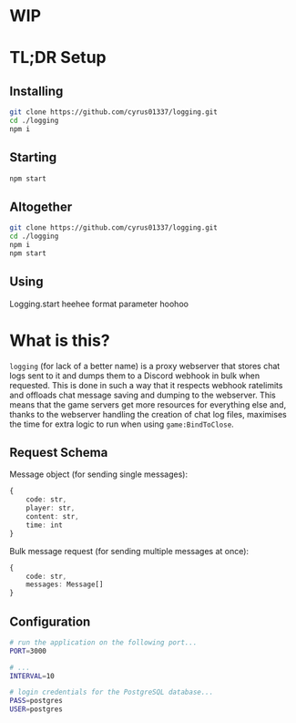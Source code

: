 # WIP

# TL;DR Setup

## Installing
```sh
git clone https://github.com/cyrus01337/logging.git
cd ./logging
npm i
```

## Starting
```sh
npm start
```

## Altogether
```sh
git clone https://github.com/cyrus01337/logging.git
cd ./logging
npm i
npm start
```

## Using
Logging.start heehee format parameter hoohoo


# What is this?
`logging` (for lack of a better name) is a proxy webserver that stores chat logs sent to it and dumps them to a Discord webhook in bulk when requested. This is done in such a way that it respects webhook ratelimits and offloads chat message saving and dumping to the webserver. This means that the game servers get more resources for everything else and, thanks to the webserver handling the creation of chat log files, maximises the time for extra logic to run when using `game:BindToClose`.

## Request Schema
Message object (for sending single messages):
```ts
{
    code: str,
    player: str,
    content: str,
    time: int
}
```

Bulk message request (for sending multiple messages at once):
```ts
{
    code: str,
    messages: Message[]
}
```

## Configuration
```sh
# run the application on the following port...
PORT=3000

# ...
INTERVAL=10

# login credentials for the PostgreSQL database...
PASS=postgres
USER=postgres
```
